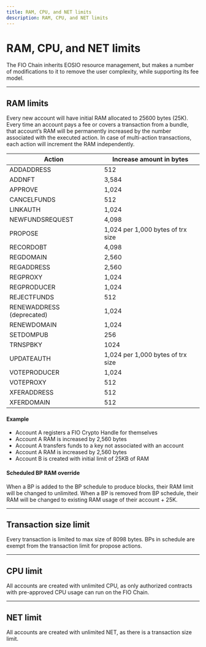 ```yaml
---
title: RAM, CPU, and NET limits
description: RAM, CPU, and NET limits
---
```

# RAM, CPU, and NET limits

The FIO Chain inherits EOSIO resource management, but makes a number of modifications to it to remove the user complexity, while supporting its fee model.

---
## RAM limits

Every new account will have initial RAM allocated to 25600 bytes (25K). Every time an account pays a fee or covers a transaction from a bundle, that account’s RAM will be permanently increased by the number associated with the executed action. In case of multi-action transactions, each action will increment the RAM independently.

|Action	|Increase amount in bytes|
|---|---|
|ADDADDRESS	|512|
|ADDNFT	|3,584|
|APPROVE	|1,024|
|CANCELFUNDS	|512|
|LINKAUTH	|1,024|
|NEWFUNDSREQUEST	|4,098|
|PROPOSE	|1,024 per 1,000 bytes of trx size|
|RECORDOBT	|4,098|
|REGDOMAIN	|2,560|
|REGADDRESS	|2,560|
|REGPROXY	|1,024|
|REGPRODUCER	|1,024|
|REJECTFUNDS	|512|
|RENEWADDRESS (deprecated)	|1,024|
|RENEWDOMAIN	|1,024|
|SETDOMPUB	|256|
|TRNSPBKY	|1024|
|UPDATEAUTH	|1,024 per 1,000 bytes of trx size|
|VOTEPRODUCER	|1,024|
|VOTEPROXY	|512|
|XFERADDRESS	|512|
|XFERDOMAIN	|512|

#### Example

* Account A registers a FIO Crypto Handle for themselves
* Account A RAM is increased by 2,560 bytes
* Account A transfers funds to a key not associated with an account
* Account A RAM is increased by 2,560 bytes
* Account B is created with initial limit of 25KB of RAM

#### Scheduled BP RAM override

When a BP is added to the BP schedule to produce blocks, their RAM limit will be changed to unlimited. When a BP is removed from BP schedule, their RAM will be changed to existing RAM usage of their account + 25K.

---
## Transaction size limit

Every transaction is limited to max size of 8098 bytes. BPs in schedule are exempt from the transaction limit for propose actions.

---
## CPU limit

All accounts are created with unlimited CPU, as only authorized contracts with pre-approved CPU usage can run on the FIO Chain.

---
## NET limit

All accounts are created with unlimited NET, as there is a transaction size limit.
